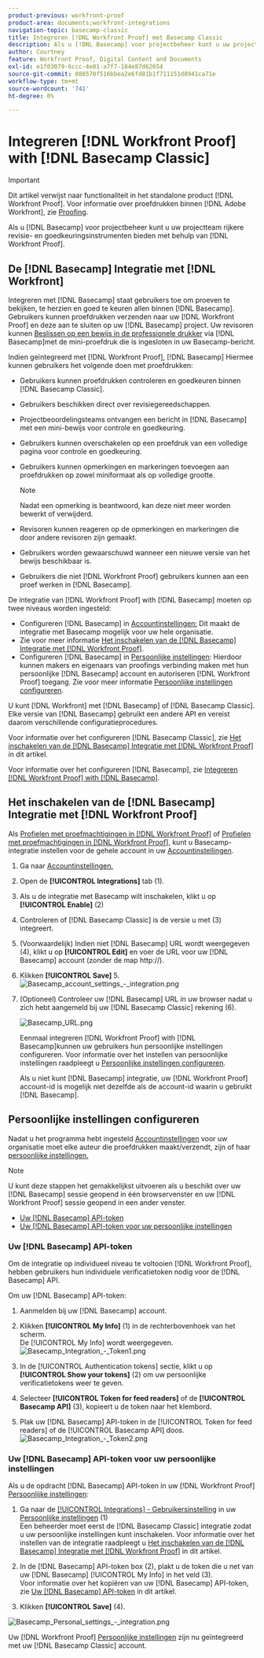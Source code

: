 ```yaml
---
product-previous: workfront-proof
product-area: documents;workfront-integrations
navigation-topic: basecamp-classic
title: Integreren [!DNL Workfront Proof] met Basecamp Classic
description: Als u [!DNL Basecamp] voor projectbeheer kunt u uw projectteam rijkere revisie- en goedkeuringsinstrumenten bieden met behulp van [!DNL Workfront Proof].
author: Courtney
feature: Workfront Proof, Digital Content and Documents
exl-id: e1f03079-6ccc-4e81-a7f7-184e87d62654
source-git-commit: 088570f516bbea2e6fd81b1f711151d8941ca71e
workflow-type: tm+mt
source-wordcount: '741'
ht-degree: 0%

---
```


# Integreren [!DNL Workfront Proof] with [!DNL Basecamp Classic]

>[!IMPORTANT]
>
>Dit artikel verwijst naar functionaliteit in het standalone product [!DNL Workfront Proof]. Voor informatie over proefdrukken binnen [!DNL Adobe Workfront], zie [Proofing](../../../review-and-approve-work/proofing/proofing.md).

Als u [!DNL Basecamp] voor projectbeheer kunt u uw projectteam rijkere revisie- en goedkeuringsinstrumenten bieden met behulp van [!DNL Workfront Proof].

## De [!DNL Basecamp] Integratie met [!DNL Workfront]

Integreren met [!DNL Basecamp] staat gebruikers toe om proeven te bekijken, te herzien en goed te keuren allen binnen [!DNL Basecamp]. Gebruikers kunnen proefdrukken verzenden naar uw [!DNL Workfront Proof] en deze aan te sluiten op uw [!DNL Basecamp] project. Uw revisoren kunnen [Beslissen op een bewijs in de professionele drukker](../../../review-and-approve-work/proofing/reviewing-proofs-within-workfront/make-a-decision-on-a-proof/make-decisions-on-proof.md) via [!DNL Basecamp]met de mini-proefdruk die is ingesloten in uw Basecamp-bericht.

Indien geïntegreerd met [!DNL Workfront Proof], [!DNL Basecamp] Hiermee kunnen gebruikers het volgende doen met proefdrukken:

* Gebruikers kunnen proefdrukken controleren en goedkeuren binnen [!DNL Basecamp Classic].
* Gebruikers beschikken direct over revisiegereedschappen.
* Projectbeoordelingsteams ontvangen een bericht in [!DNL Basecamp] met een mini-bewijs voor controle en goedkeuring.
* Gebruikers kunnen overschakelen op een proefdruk van een volledige pagina voor controle en goedkeuring.
* Gebruikers kunnen opmerkingen en markeringen toevoegen aan proefdrukken op zowel miniformaat als op volledige grootte.

   >[!NOTE]
   >
   >Nadat een opmerking is beantwoord, kan deze niet meer worden bewerkt of verwijderd.

* Revisoren kunnen reageren op de opmerkingen en markeringen die door andere revisoren zijn gemaakt.
* Gebruikers worden gewaarschuwd wanneer een nieuwe versie van het bewijs beschikbaar is.
* Gebruikers die niet [!DNL Workfront Proof] gebruikers kunnen aan een proef werken in [!DNL Basecamp].

De integratie van [!DNL Workfront Proof] with [!DNL Basecamp] moeten op twee niveaus worden ingesteld:

* Configureren [!DNL Basecamp] in [Accountinstellingen:](https://support.workfront.com/hc/en-us/sections/115000912147-Account-settings) Dit maakt de integratie met Basecamp mogelijk voor uw hele organisatie.
* Zie voor meer informatie [Het inschakelen van de [!DNL Basecamp] Integratie met [!DNL Workfront Proof]](#enabling-the-basecamp-integration-with-workfront-proof).
* Configureren [!DNL Basecamp] in [Persoonlijke instellingen](https://support.workfront.com/hc/en-us/sections/115000921168-Personal-settings): Hierdoor kunnen makers en eigenaars van proofings verbinding maken met hun persoonlijke [!DNL Basecamp] account en autoriseren [!DNL Workfront Proof] toegang. Zie voor meer informatie [Persoonlijke instellingen configureren](#configuring-personal-settings).

U kunt [!DNL Workfront] met [!DNL Basecamp] of [!DNL Basecamp Classic]. Elke versie van [!DNL Basecamp] gebruikt een andere API en vereist daarom verschillende configuratieprocedures.

Voor informatie over het configureren [!DNL Basecamp Classic], zie [Het inschakelen van de [!DNL Basecamp] Integratie met [!DNL Workfront Proof]](#enabling-the-basecamp-integration-with-workfront-proof) in dit artikel.

Voor informatie over het configureren [!DNL Basecamp], zie [Integreren [!DNL Workfront Proof] with [!DNL Basecamp]](../../../workfront-proof/wp-integrations/basecamp/integrate-workfront-proof-with-basecamp.md).

## Het inschakelen van de [!DNL Basecamp] Integratie met [!DNL Workfront Proof]

Als [Profielen met proefmachtigingen in [!DNL Workfront Proof]](../../../workfront-proof/wp-acct-admin/account-settings/proof-perm-profiles-in-wp.md) of [Profielen met proefmachtigingen in [!DNL Workfront Proof]](../../../workfront-proof/wp-acct-admin/account-settings/proof-perm-profiles-in-wp.md), kunt u Basecamp-integratie instellen voor de gehele account in uw [Accountinstellingen](https://support.workfront.com/hc/en-us/sections/115000912147-Account-settings).

1. Ga naar [Accountinstellingen.](https://support.workfront.com/hc/en-us/sections/115000912147-Account-settings)
1. Open de **[!UICONTROL Integrations]** tab (1).
1. Als u de integratie met Basecamp wilt inschakelen, klikt u op **[!UICONTROL Enable]** (2)
1. Controleren of [!DNL Basecamp Classic] is de versie u met (3) integreert.
1. (Voorwaardelijk) Indien niet [!DNL Basecamp] URL wordt weergegeven (4), klikt u op **[!UICONTROL Edit]** en voer de URL voor uw [!DNL Basecamp] account (zonder de map http://).
1. Klikken **[!UICONTROL Save]** 5.\
   ![Basecamp_account_settings_-_integration.png](assets/basecamp-account-settings---integration-350x192.png)

1. (Optioneel) Controleer uw [!DNL Basecamp] URL in uw browser nadat u zich hebt aangemeld bij uw [!DNL Basecamp Classic] rekening (6).

   ![Basecamp_URL.png](assets/basecamp-url-350x75.png)

   Eenmaal integreren [!DNL Workfront Proof] with [!DNL Basecamp]kunnen uw gebruikers hun persoonlijke instellingen configureren. Voor informatie over het instellen van persoonlijke instellingen raadpleegt u [Persoonlijke instellingen configureren](#configuring-personal-settings).

   Als u niet kunt [!DNL Basecamp] integratie, uw [!DNL Workfront Proof] account-id is mogelijk niet dezelfde als de account-id waarin u gebruikt [!DNL Basecamp].

## Persoonlijke instellingen configureren

Nadat u het programma hebt ingesteld [Accountinstellingen](https://support.workfront.com/hc/en-us/sections/115000912147-Account-settings) voor uw organisatie moet elke auteur die proefdrukken maakt/verzendt, zijn of haar  [persoonlijke instellingen.](https://support.workfront.com/hc/en-us/sections/115000921168-Personal-settings)

>[!NOTE]
>
>U kunt deze stappen het gemakkelijkst uitvoeren als u beschikt over uw [!DNL Basecamp] sessie geopend in één browservenster en uw [!DNL Workfront Proof] sessie geopend in een ander venster.

* [Uw [!DNL Basecamp] API-token](#retrieving-your-basecamp-api-token)
* [Uw [!DNL Basecamp] API-token voor uw persoonlijke instellingen](#adding-your-basecamp-api-token-to-your-personal-settings)

### Uw [!DNL Basecamp] API-token

Om de integratie op individueel niveau te voltooien [!DNL Workfront Proof], hebben gebruikers hun individuele verificatietoken nodig voor de [!DNL Basecamp] API.

Om uw [!DNL Basecamp] API-token:

1. Aanmelden bij uw [!DNL Basecamp] account.
1. Klikken **[!UICONTROL My Info]** (1) in de rechterbovenhoek van het scherm.\
   De [!UICONTROL My Info] wordt weergegeven.\
   ![Basecamp_Integration_-_Token1.png](assets/basecamp-integration---token1-350x334.png)

1. In de [!UICONTROL Authentication tokens] sectie, klikt u op **[!UICONTROL Show your tokens]** (2) om uw persoonlijke verificatietokens weer te geven.
1. Selecteer **[!UICONTROL Token for feed readers]** of de **[!UICONTROL Basecamp API]** (3), kopieert u de token naar het klembord.

1. Plak uw [!DNL Basecamp] API-token in de [!UICONTROL Token for feed readers] of de [!UICONTROL Basecamp API] doos.\
   ![Basecamp_Integration_-_Token2.png](assets/basecamp-integration---token2-350x178.png)

### Uw [!DNL Basecamp] API-token voor uw persoonlijke instellingen

Als u de opdracht [!DNL Basecamp] API-token in uw [!DNL Workfront Proof] [Persoonlijke instellingen](https://support.workfront.com/hc/en-us/sections/115000921168-Personal-settings):

1. Ga naar de [[!UICONTROL Integrations] - Gebruikersinstelling](../../../workfront-proof/wp-getstarted/personal-settings/integrations-user-setup.md) in uw [Persoonlijke instellingen](https://support.workfront.com/hc/en-us/sections/115000921168-Personal-settings) (1)\
   Een beheerder moet eerst de [!DNL Basecamp Classic] integratie zodat u uw persoonlijke instellingen kunt inschakelen. Voor informatie over het instellen van de integratie raadpleegt u [Het inschakelen van de [!DNL Basecamp] Integratie met [!DNL Workfront Proof]](#enabling-the-basecamp-integration-with-workfront-proof) in dit artikel.

1. In de [!DNL Basecamp] API-token box (2), plakt u de token die u net van uw [!DNL Basecamp] [!UICONTROL My Info] in het veld (3).\
   Voor informatie over het kopiëren van uw [!DNL Basecamp] API-token, zie [Uw [!DNL Basecamp] API-token](#retrieving-your-basecamp-api-token) in dit artikel.

1. Klikken **[!UICONTROL Save]** (4).

![Basecamp_Personal_settings_-_integration.png](assets/basecamp-personal-settings---integration-350x250.png)

Uw [!DNL Workfront Proof] [Persoonlijke instellingen](https://support.workfront.com/hc/en-us/sections/115000921168-Personal-settings) zijn nu geïntegreerd met uw [!DNL Basecamp Classic] account.
